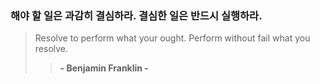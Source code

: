 ### 해야 할 일은 과감히 결심하라. 결심한 일은 반드시 실행하라.
> Resolve to perform what your ought.
> Perform without fail what you resolve.
> > <strong> - Benjamin Franklin -
